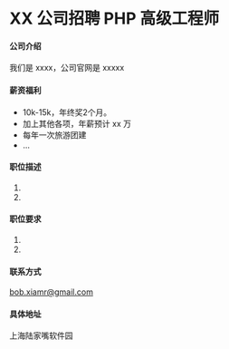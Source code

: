XX 公司招聘 PHP 高级工程师
==========

#### 公司介绍
我们是 xxxx，公司官网是 xxxxx 

#### 薪资福利
- 10k-15k，年终奖2个月。 
- 加上其他各项，年薪预计 xx 万
- 每年一次旅游团建
- ...

#### 职位描述
1. 
2. 

#### 职位要求 
1. 
2. 



#### 联系方式
[bob.xiamr@gmail.com](mailto:bob.xiamr@gmail.com)  

#### 具体地址
上海陆家嘴软件园 
